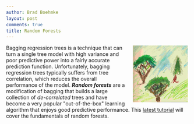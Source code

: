 ```yaml
---
author: Brad Boehmke
layout: post
comments: true
title: Random Forests
---
```


<img src="/public/images/analytics/random_forests/RF_icon.jpg"  style="float:right; margin: 2px 5px 0px 20px; width: 30%; height: 30%;" />

Bagging regression trees is a technique that can turn a single tree model with high variance and poor predictive power into a fairly accurate prediction function.  Unfortunately, bagging regression trees typically suffers from tree correlation, which reduces the overall performance of the model.  ___Random forests___ are a modification of bagging that builds a large collection of *de-correlated* trees and have become a very popular "out-of-the-box" learning algorithm that enjoys good predictive performance. This [latest tutorial](https://afit-r.github.io/random_forests) will cover the fundamentals of random forests.
